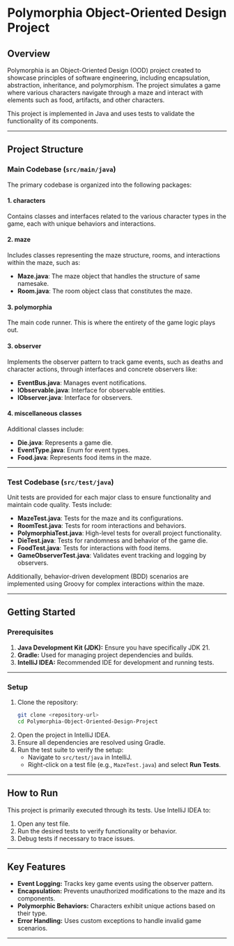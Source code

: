 # Polymorphia Object-Oriented Design Project

## Overview
Polymorphia is an Object-Oriented Design (OOD) project created to showcase principles of software engineering, including encapsulation, abstraction, inheritance, and polymorphism. The project simulates a game where various characters navigate through a maze and interact with elements such as food, artifacts, and other characters.

This project is implemented in Java and uses tests to validate the functionality of its components.

---

## Project Structure

### Main Codebase (`src/main/java`)
The primary codebase is organized into the following packages:

#### 1. **characters**
Contains classes and interfaces related to the various character types in the game, each with unique behaviors and interactions.

#### 2. **maze**
Includes classes representing the maze structure, rooms, and interactions within the maze, such as:
- **Maze.java**: The maze object that handles the structure of same namesake.
- **Room.java**: The room object class that constitutes the maze.

#### 3. **polymorphia**
The main code runner. This is where the entirety of the game logic plays out.

#### 3. **observer**
Implements the observer pattern to track game events, such as deaths and character actions, through interfaces and concrete observers like:
- **EventBus.java**: Manages event notifications.
- **IObservable.java**: Interface for observable entities.
- **IObserver.java**: Interface for observers.

#### 4. **miscellaneous classes**
Additional classes include:
- **Die.java**: Represents a game die.
- **EventType.java**: Enum for event types.
- **Food.java**: Represents food items in the maze.

---

### Test Codebase (`src/test/java`)
Unit tests are provided for each major class to ensure functionality and maintain code quality. Tests include:

- **MazeTest.java**: Tests for the maze and its configurations.
- **RoomTest.java**: Tests for room interactions and behaviors.
- **PolymorphiaTest.java**: High-level tests for overall project functionality.
- **DieTest.java**: Tests for randomness and behavior of the game die.
- **FoodTest.java**: Tests for interactions with food items.
- **GameObserverTest.java**: Validates event tracking and logging by observers.

Additionally, behavior-driven development (BDD) scenarios are implemented using Groovy for complex interactions within the maze.

---

## Getting Started

### Prerequisites
1. **Java Development Kit (JDK):** Ensure you have specifically JDK 21.
2. **Gradle:** Used for managing project dependencies and builds.
3. **IntelliJ IDEA:** Recommended IDE for development and running tests.

---

### Setup
1. Clone the repository:
   ```bash
   git clone <repository-url>
   cd Polymorphia-Object-Oriented-Design-Project
   ```
2. Open the project in IntelliJ IDEA.
3. Ensure all dependencies are resolved using Gradle.
4. Run the test suite to verify the setup:
   - Navigate to `src/test/java` in IntelliJ.
   - Right-click on a test file (e.g., `MazeTest.java`) and select **Run Tests**.

---

## How to Run
This project is primarily executed through its tests. Use IntelliJ IDEA to:
1. Open any test file.
2. Run the desired tests to verify functionality or behavior.
3. Debug tests if necessary to trace issues.

---

## Key Features
- **Event Logging:** Tracks key game events using the observer pattern.
- **Encapsulation:** Prevents unauthorized modifications to the maze and its components.
- **Polymorphic Behaviors:** Characters exhibit unique actions based on their type.
- **Error Handling:** Uses custom exceptions to handle invalid game scenarios.

---

